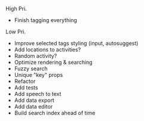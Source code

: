 High Pri.
* Finish tagging everything

Low Pri.
* Improve selected tags styling (input, autosuggest)
* Add locations to activities?
* Random activity?
* Optimize rendering & searching
* Fuzzy search
* Unique "key" props
* Refactor
* Add tests
* Add speech to text
* Add data export
* Add data editor
* Build search index ahead of time